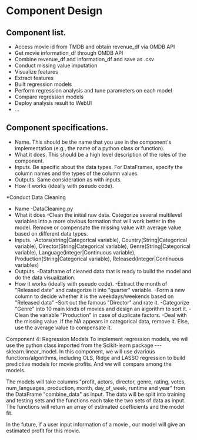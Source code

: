 # Component Design


## Component list. 
- Access movie id from TMDB and obtain revenue_df via OMDB API
- Get movie information_df through OMDB API
- Combine revenue_df and information_df and save as .csv
- Conduct missing value imputation
- Visualize features
- Extract features
- Built regression models
- Perform regression analysis and tune parameters on each model
- Compare regression models
- Deploy analysis result to WebUI
- ...

## Component specifications. 
- Name. This should be the name that you use in the component's implementation (e.g., the name of a python class or function).
- What it does. This should be a high level description of the roles of the component.
- Inputs. Be specific about the data types. For DataFrames, specify the column names and the types of the column values.
- Outputs. Same consideration as with inputs.
- How it works (ideally with pseudo code).

*Conduct Data Cleaning
- Name
  -DataCleaning.py 
- What it does
  -Clean the initial raw data. Categorize several multilevel variables into a more obvious formation that will work better in the model. Remove or compensate the missing value with average value based on different data types. 
- Inputs. 
  -Actors(string|Categorical variable), Country(String|Categorical variable), Director(String|Categorical variable), Genre(String|Categorical variable), Language(Integer|Continuous variable), Production(String|Categorical variable), Released(Integer|Continuous variables)
- Outputs. 
  -Dataframe of cleaned data that is ready to build the model and do the data visualization.
- How it works (ideally with pseudo code).
  -Extract the month of "Released date" and categorize it into "quarter" variable.
  -Form a new column to decide whether it is the weekdays/weekends based on "Released data"
  -Sort out the famous "Director" and rate it. 
  -Categorize "Genre" into 10 main kinds of movies and design an algorithm to sort it.
  -Clean the variable "Production" in case of duplicate factors.
  -Deal with the missing value. If the NA appears in categorical data, remove it. Else, use the average value to compensate it.

Component 4: Regression Models
To implement regression models, we will use the python class imported from the Scikit-learn package ---  sklearn.linear_model.
In this component, we will use dvarious functions/algorithms, including OLS, Ridge and LASSO regression to build predictive models for movie profits. And we will compare among the models. 

The models will take columns "profit, actors, director, genre, rating, votes, num_languages, production, month, day_of_week, runtime and year" from the DataFrame "combine_data" as input. The data will be split into training and testing sets and the functions each take the two sets of data as input. The functions will return an array of estimated coefficients and the model fit.

In the future, if a user input information of a movie , our model will give an estimated profit for this movie.
